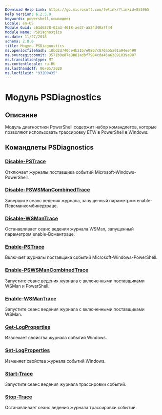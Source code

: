 ```yaml
---
Download Help Link: https://go.microsoft.com/fwlink/?linkid=855965
Help Version: 6.2.5.0
keywords: powershell,командлет
Locale: en-US
Module Guid: c61d6278-02a3-4618-ae37-a524d40a7f44
Module Name: PSDiagnostics
ms.date: 11/27/2018
schema: 2.0.0
title: Модуль PSDiagnostics
ms.openlocfilehash: 10bd2d740ce4b21b7e0867c870a55a01a94ee499
ms.sourcegitcommit: 3571b9e87e8881adbf7984cda46a63891039a987
ms.translationtype: MT
ms.contentlocale: ru-RU
ms.lasthandoff: 06/05/2020
ms.locfileid: "93209435"
---
```

# Модуль PSDiagnostics

## Описание

Модуль диагностики PowerShell содержит набор командлетов, которые позволяют использовать трассировку ETW в PowerShell в Windows.

## Командлеты PSDiagnostics

### [Disable-PSTrace](Disable-PSTrace.md)
Отключает журналы поставщика событий Microsoft-Windows-PowerShell.

### [Disable-PSWSManCombinedTrace](Disable-PSWSManCombinedTrace.md)
Завершите сеанс ведения журнала, запущенный параметром enable-Псвсманкомбинедтраце.

### [Disable-WSManTrace](Disable-WSManTrace.md)
Останавливает сеанс ведения журнала WSMan, запущенный параметром enable-Всмантраце.

### [Enable-PSTrace](Enable-PSTrace.md)
Включает журналы поставщика событий Microsoft-Windows-PowerShell.

### [Enable-PSWSManCombinedTrace](Enable-PSWSManCombinedTrace.md)
Запустите сеанс ведения журнала с включенными поставщиками WSMan и PowerShell.

### [Enable-WSManTrace](Enable-WSManTrace.md)
Запустите сеанс ведения журнала с включенными поставщиками WSMan.

### [Get-LogProperties](Get-LogProperties.md)
Извлекает свойства журнала событий Windows.

### [Set-LogProperties](Set-LogProperties.md)
Изменяет свойства журнала событий Windows.

### [Start-Trace](Start-Trace.md)
Запустите сеанс ведения журнала трассировки событий.

### [Stop-Trace](Stop-Trace.md)
Останавливает сеанс ведения журнала трассировки событий.
